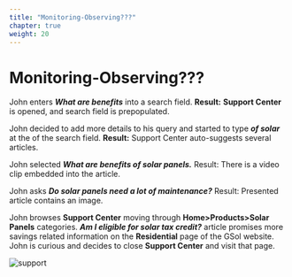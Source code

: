 ```yaml
---
title: "Monitoring-Observing???"
chapter: true
weight: 20
---
```


# Monitoring-Observing???

John enters ***What are benefits*** into a search field.
**Result:** **Support Center** is opened, and search field is prepopulated.

John decided to add more details to his query and started to type ***of solar*** at the of the search field.
**Result:** Support Center auto-suggests several articles.

John selected ***What are benefits of solar panels.***
Result: There is a video clip embedded into the article.

John asks ***Do solar panels need a lot of maintenance?***
Result: Presented article contains an image.

John browses **Support Center** moving through **Home>Products>Solar Panels** categories.
***Am I eligible for solar tax credit?*** article promises more savings related information on the **Residential** page of the GSol website. John is curious and decides to close **Support Center** and visit that page.

![support](/images/Suppport.PNG)

